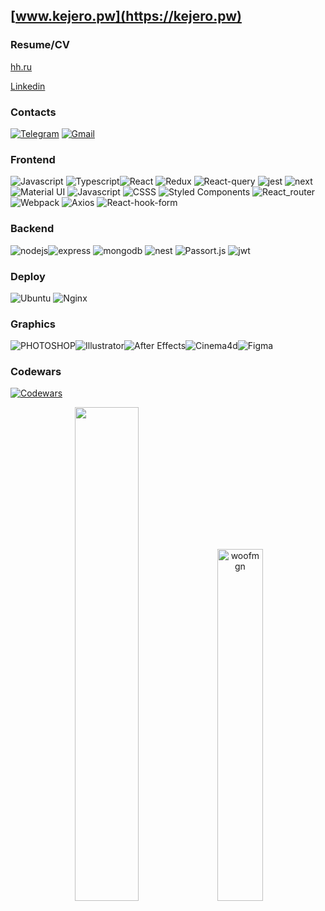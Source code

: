 ## [www.kejero.pw](https://kejero.pw)  

### Resume/CV
[hh.ru](https://hh.ru/resume/b071ac9cff09e030b20039ed1f657659444e61)

<!-- [Habr](https://career.habr.com/kejero) -->

[Linkedin](https://www.linkedin.com/in/maxim-peters-560711254) 

### Contacts
[![Telegram](https://img.shields.io/badge/-Telegram-0d1117?style=for-the-badge&logo=telegram)](https://t.me/kejrrr)
[![Gmail](https://img.shields.io/badge/-email-0d1117?style=for-the-badge&logo=gmail)](mailto:kejerino@yandex.ru)

### Frontend
![Javascript](https://img.shields.io/badge/-Javascript-0d1117?style=for-the-badge&logo=Javascript) ![Typescript](https://img.shields.io/badge/-Typescript-0d1117?style=for-the-badge&logo=Typescript)![React](https://img.shields.io/badge/-React-0d1117?style=for-the-badge&logo=React) ![Redux](https://img.shields.io/badge/-Redux-0d1117?style=for-the-badge&logo=Redux) ![React-query](https://img.shields.io/badge/-React_query-0d1117?style=for-the-badge&logo=React-query) ![jest](https://img.shields.io/badge/-jest_&_enzyme-0d1117?style=for-the-badge&logo=jest) ![next](https://img.shields.io/badge/-next.js-0d1117?style=for-the-badge&logo=next.js) ![Material UI](https://img.shields.io/badge/-Material_UI-0d1117?style=for-the-badge&logo=mui) ![Javascript](https://img.shields.io/badge/-ant_Design-0d1117?style=for-the-badge&logo=ant-design) ![CSSS](https://img.shields.io/badge/-SCSS/modules-0d1117?style=for-the-badge&logo=sass) ![Styled Components](https://img.shields.io/badge/-Styled_Components-0d1117?style=for-the-badge&logo=Styled-Components) ![React_router](https://img.shields.io/badge/-React_router-0d1117?style=for-the-badge&logo=react-router) ![Webpack](https://img.shields.io/badge/-Webpack-0d1117?style=for-the-badge&logo=Webpack) ![Axios](https://img.shields.io/badge/-Axios-0d1117?style=for-the-badge&logo=Axios) ![React-hook-form](https://img.shields.io/badge/-React_hook_form-0d1117?style=for-the-badge&logo=React-hook-form)

### Backend
![nodejs](https://img.shields.io/badge/-Node.js-0d1117?style=for-the-badge&logo=node.js)![express](https://img.shields.io/badge/-express-0d1117?style=for-the-badge&logo=express) ![mongodb](https://img.shields.io/badge/-mongo_db-0d1117?style=for-the-badge&logo=mongodb) ![nest](https://img.shields.io/badge/-nest.js-0d1117?style=for-the-badge&logo=nestjs) ![Passort.js](https://img.shields.io/badge/-passport.js-0d1117?style=for-the-badge&logo=Passport) ![jwt](https://img.shields.io/badge/-JWT-0d1117?style=for-the-badge&logo=json)

### Deploy
![Ubuntu](https://img.shields.io/badge/-Ubuntu-0d1117?style=for-the-badge&logo=Ubuntu) ![Nginx](https://img.shields.io/badge/-Nginx-0d1117?style=for-the-badge&logo=Nginx) 

### Graphics
![PHOTOSHOP](https://img.shields.io/badge/-Photoshop-0d1117?style=for-the-badge&logo=adobePhotoshop)![Illustrator](https://img.shields.io/badge/-Illustrator-0d1117?style=for-the-badge&logo=adobeIllustrator)![After Effects](https://img.shields.io/badge/-After_Effects-0d1117?style=for-the-badge&logo=adobeaftereffects)![Cinema4d](https://img.shields.io/badge/-Cinema_4d-0d1117?style=for-the-badge&logo=Cinema4d)![Figma](https://img.shields.io/badge/-Figma-0d1117?style=for-the-badge&logo=Figma)

### Codewars
[![Codewars](https://www.codewars.com/users/kejero/badges/small)](https://www.codewars.com/users/kejero)

<div>
  <div align="center">
    <img width="45%" src="https://github-readme-streak-stats.herokuapp.com?user=kejjero&theme=github-dark-blue&hide_border=&locale=en">
    <img width="38%" src="https://github-readme-stats.vercel.app/api/top-langs?username=kejjero&show_icons=true&theme=dark&title_color=cfcece&text_color=c7c7c7&locale=en&layout=compact" alt="woofmgn" />

